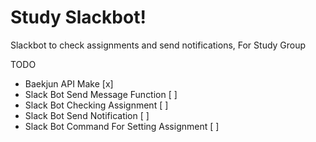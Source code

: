 # Study Slackbot!

Slackbot to check assignments and send notifications, For Study Group

TODO
- Baekjun API Make [x]
- Slack Bot Send Message Function [ ]
- Slack Bot Checking Assignment [ ]
- Slack Bot Send Notification [ ]
- Slack Bot Command For Setting Assignment [ ]
